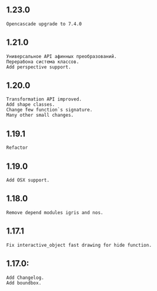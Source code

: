 ## 1.23.0
	Opencascade upgrade to 7.4.0

## 1.21.0
	Универсальное API афинных преобразований.
	Перерабона система классов.
	Add perspective support.

## 1.20.0 
	Transformation API improved.
	Add shape classes.
	Change few function`s signature.
	Many other small changes.

## 1.19.1
	Refactor

## 1.19.0
	Add OSX support.

## 1.18.0
	Remove depend modules igris and nos.

## 1.17.1
	Fix interactive_object fast drawing for hide function.

## 1.17.0:
	Add Changelog.
	Add boundbox.
